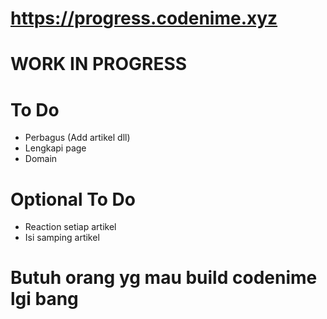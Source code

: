 # https://progress.codenime.xyz
# WORK IN PROGRESS

# To Do

- Perbagus (Add artikel dll)
- Lengkapi page
- Domain

# Optional To Do 
- Reaction setiap artikel
- Isi samping artikel 

# Butuh orang yg mau build codenime lgi bang
